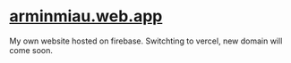 # [arminmiau.web.app](https://arminmiau.web.app)

My own website hosted on firebase.
Switchting to vercel, new domain will come soon.